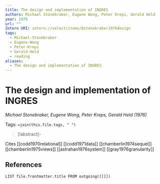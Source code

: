 ```yaml
---
title: The design and implementation of INGRES
authors: Michael Stonebraker, Eugene Wong, Peter Kreps, Gerald Held
year: 1976
url: ""
Zotero URI: zotero://select/items/@stonebraker1976design
tags:
  - Michael-Stonebraker
  - Eugene-Wong
  - Peter-Kreps
  - Gerald-Held
  - reading
aliases:
  - The design and implementation of INGRES
---
```


# The design and implementation of INGRES  
_Michael Stonebraker, Eugene Wong, Peter Kreps, Gerald Held (1976)_

Tags: `=join(this.file.tags, " ")`

> [!abstract]-
> 

Cites
[[codd1970relational]]
[[codd1971data]]
[[chamberlin1974sequel]]
[[chamberlin1975views]]
[[astrahan1976system]]
[[gray1976granularity]]

## References

```dataview
LIST file.frontmatter.title FROM outgoing([[]])
```
